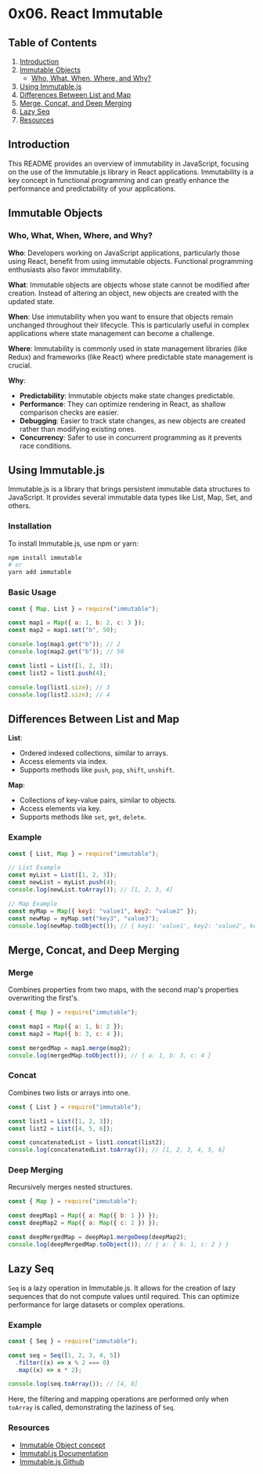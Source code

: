 # 0x06. React Immutable

## Table of Contents

1. [Introduction](#introduction)
2. [Immutable Objects](#immutable-objects)
   - [Who, What, When, Where, and Why?](#who-what-when-where-and-why)
3. [Using Immutable.js](#using-immutablejs)
4. [Differences Between List and Map](#differences-between-list-and-map)
5. [Merge, Concat, and Deep Merging](#merge-concat-and-deep-merging)
6. [Lazy Seq](#lazy-seq)
7. [Resources](#resources)

## Introduction

This README provides an overview of immutability in JavaScript, focusing on the use of the Immutable.js library in React applications. Immutability is a key concept in functional programming and can greatly enhance the performance and predictability of your applications.

## Immutable Objects

### Who, What, When, Where, and Why?

**Who**:
Developers working on JavaScript applications, particularly those using React, benefit from using immutable objects. Functional programming enthusiasts also favor immutability.

**What**:
Immutable objects are objects whose state cannot be modified after creation. Instead of altering an object, new objects are created with the updated state.

**When**:
Use immutability when you want to ensure that objects remain unchanged throughout their lifecycle. This is particularly useful in complex applications where state management can become a challenge.

**Where**:
Immutability is commonly used in state management libraries (like Redux) and frameworks (like React) where predictable state management is crucial.

**Why**:

- **Predictability**: Immutable objects make state changes predictable.
- **Performance**: They can optimize rendering in React, as shallow comparison checks are easier.
- **Debugging**: Easier to track state changes, as new objects are created rather than modifying existing ones.
- **Concurrency**: Safer to use in concurrent programming as it prevents race conditions.

## Using Immutable.js

Immutable.js is a library that brings persistent immutable data structures to JavaScript. It provides several immutable data types like List, Map, Set, and others.

### Installation

To install Immutable.js, use npm or yarn:

```bash
npm install immutable
# or
yarn add immutable
```

### Basic Usage

```javascript
const { Map, List } = require("immutable");

const map1 = Map({ a: 1, b: 2, c: 3 });
const map2 = map1.set("b", 50);

console.log(map1.get("b")); // 2
console.log(map2.get("b")); // 50

const list1 = List([1, 2, 3]);
const list2 = list1.push(4);

console.log(list1.size); // 3
console.log(list2.size); // 4
```

## Differences Between List and Map

**List**:

- Ordered indexed collections, similar to arrays.
- Access elements via index.
- Supports methods like `push`, `pop`, `shift`, `unshift`.

**Map**:

- Collections of key-value pairs, similar to objects.
- Access elements via key.
- Supports methods like `set`, `get`, `delete`.

### Example

```javascript
const { List, Map } = require("immutable");

// List Example
const myList = List([1, 2, 3]);
const newList = myList.push(4);
console.log(newList.toArray()); // [1, 2, 3, 4]

// Map Example
const myMap = Map({ key1: "value1", key2: "value2" });
const newMap = myMap.set("key3", "value3");
console.log(newMap.toObject()); // { key1: 'value1', key2: 'value2', key3: 'value3' }
```

## Merge, Concat, and Deep Merging

### Merge

Combines properties from two maps, with the second map's properties overwriting the first's.

```javascript
const { Map } = require("immutable");

const map1 = Map({ a: 1, b: 2 });
const map2 = Map({ b: 3, c: 4 });

const mergedMap = map1.merge(map2);
console.log(mergedMap.toObject()); // { a: 1, b: 3, c: 4 }
```

### Concat

Combines two lists or arrays into one.

```javascript
const { List } = require("immutable");

const list1 = List([1, 2, 3]);
const list2 = List([4, 5, 6]);

const concatenatedList = list1.concat(list2);
console.log(concatenatedList.toArray()); // [1, 2, 3, 4, 5, 6]
```

### Deep Merging

Recursively merges nested structures.

```javascript
const { Map } = require("immutable");

const deepMap1 = Map({ a: Map({ b: 1 }) });
const deepMap2 = Map({ a: Map({ c: 2 }) });

const deepMergedMap = deepMap1.mergeDeep(deepMap2);
console.log(deepMergedMap.toObject()); // { a: { b: 1, c: 2 } }
```

## Lazy Seq

`Seq` is a lazy operation in Immutable.js. It allows for the creation of lazy sequences that do not compute values until required. This can optimize performance for large datasets or complex operations.

### Example

```javascript
const { Seq } = require("immutable");

const seq = Seq([1, 2, 3, 4, 5])
  .filter((x) => x % 2 === 0)
  .map((x) => x * 2);

console.log(seq.toArray()); // [4, 8]
```

Here, the filtering and mapping operations are performed only when `toArray` is called, demonstrating the laziness of `Seq`.

### Resources

- [Immutable Object concept](https://en.wikipedia.org/wiki/Immutable_object)
- [Immutabl.js Documentation](https://immutable-js.com/docs/v4.3.6/)
- [Immutable.js Github](https://github.com/immutable-js/immutable-js)
